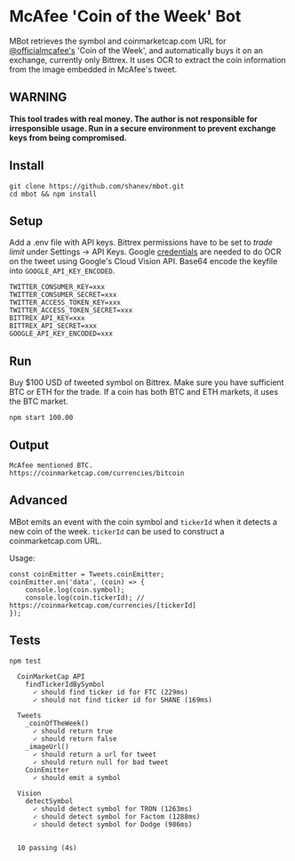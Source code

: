 # McAfee 'Coin of the Week' Bot

MBot retrieves the symbol and coinmarketcap.com URL for [@officialmcafee's](https://twitter.com/officialmcafee) 'Coin of the Week', and automatically buys it on an exchange, currently only Bittrex. It uses OCR to extract the coin information from the image embedded in McAfee's tweet.

## **WARNING**

**This tool trades with real money. The author is not responsible for irresponsible usage. Run in a secure environment to prevent exchange keys from being compromised.**

## Install

```
git clone https://github.com/shanev/mbot.git
cd mbot && npm install
```

## Setup

Add a .env file with API keys. Bittrex permissions have to be set to _trade limit_ under Settings -> API Keys. Google [credentials](https://cloud.google.com/docs/authentication/getting-started) are needed to do OCR on the tweet using Google's Cloud Vision API. Base64 encode the keyfile into `GOOGLE_API_KEY_ENCODED`.

```
TWITTER_CONSUMER_KEY=xxx
TWITTER_CONSUMER_SECRET=xxx
TWITTER_ACCESS_TOKEN_KEY=xxx
TWITTER_ACCESS_TOKEN_SECRET=xxx
BITTREX_API_KEY=xxx
BITTREX_API_SECRET=xxx
GOOGLE_API_KEY_ENCODED=xxx
```

## Run

Buy $100 USD of tweeted symbol on Bittrex. Make sure you have sufficient BTC or ETH for the trade. If a coin has both BTC and ETH markets, it uses the BTC market.

`npm start 100.00`

## Output

```
McAfee mentioned BTC.
https://coinmarketcap.com/currencies/bitcoin
```

## Advanced

MBot emits an event with the coin symbol and `tickerId` when it detects a new coin of the week. `tickerId` can be used to construct a coinmarketcap.com URL.

Usage:

```
const coinEmitter = Tweets.coinEmitter;
coinEmitter.on('data', (coin) => {
    console.log(coin.symbol);
    console.log(coin.tickerId); // https://coinmarketcap.com/currencies/[tickerId]
});
```

## Tests

`npm test`

```
  CoinMarketCap API
    findTickerIdBySymbol
      ✓ should find ticker id for FTC (229ms)
      ✓ should not find ticker id for SHANE (169ms)

  Tweets
    _coinOfTheWeek()
      ✓ should return true
      ✓ should return false
    _imageUrl()
      ✓ should return a url for tweet
      ✓ should return null for bad tweet
    CoinEmitter
      ✓ should emit a symbol

  Vision
    detectSymbol
      ✓ should detect symbol for TRON (1263ms)
      ✓ should detect symbol for Factom (1288ms)
      ✓ should detect symbol for Dodge (986ms)


  10 passing (4s)
```
